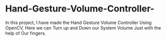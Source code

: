 # Hand-Gesture-Volume-Controller-

In this project, I have made the Hand Gesture Volume Controller Using OpenCV, Here we can Turn up and Down our System Volume Just with the help of Our fingers.
